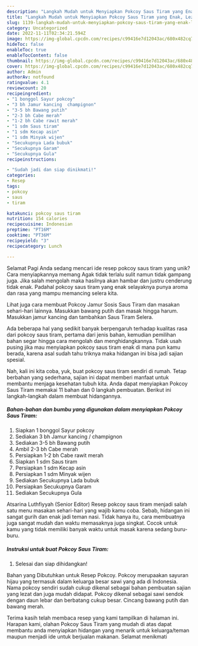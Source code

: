 ```yaml
---
description: "Langkah Mudah untuk Menyiapkan Pokcoy Saus Tiram yang Enak, Lezat"
title: "Langkah Mudah untuk Menyiapkan Pokcoy Saus Tiram yang Enak, Lezat"
slug: 1139-langkah-mudah-untuk-menyiapkan-pokcoy-saus-tiram-yang-enak-lezat
category: Uncategorized
date: 2022-11-11T02:34:21.594Z
image: https://img-global.cpcdn.com/recipes/c99416e7d12043ac/680x482cq70/pokcoy-saus-tiram-foto-resep-utama.jpg
hideToc: false
enableToc: true
enableTocContent: false
thumbnail: https://img-global.cpcdn.com/recipes/c99416e7d12043ac/680x482cq70/pokcoy-saus-tiram-foto-resep-utama.jpg
cover: https://img-global.cpcdn.com/recipes/c99416e7d12043ac/680x482cq70/pokcoy-saus-tiram-foto-resep-utama.jpg
author: Admin
authorAv: notfound
ratingvalue: 4.1
reviewcount: 20
recipeingredient:
- "1 bonggol Sayur pokcoy"
- "3 bh Jamur kancing  champignon"
- "3-5 bh Bawang putih"
- "2-3 bh Cabe merah"
- "1-2 bh Cabe rawit merah"
- "1 sdm Saus tiram"
- "1 sdm Kecap asin"
- "1 sdm Minyak wijen"
- "Secukupnya Lada bubuk"
- "Secukupnya Garam"
- "Secukupnya Gula"
recipeinstructions:

- "Sudah jadi dan siap dinikmati!"
categories:
- Resep
tags:
- pokcoy
- saus
- tiram

katakunci: pokcoy saus tiram 
nutrition: 154 calories
recipecuisine: Indonesian
preptime: "PT16M"
cooktime: "PT36M"
recipeyield: "3"
recipecategory: Lunch

---
```



Selamat Pagi Anda sedang mencari ide resep pokcoy saus tiram yang unik? Cara menyiapkannya memang Agak tidak terlalu sulit namun tidak gampang juga. Jika salah mengolah maka hasilnya akan hambar dan justru cenderung tidak enak. Padahal pokcoy saus tiram yang enak selayaknya punya aroma dan rasa yang mampu memancing selera kita.


Lihat juga cara membuat Pokcoy Jamur Sosis Saus Tiram dan masakan sehari-hari lainnya. Masukkan bawang putih dan masak hingga harum. Masukkan jamur kancing dan tambahkan Saus Tiram Selera.

Ada beberapa hal yang sedikit banyak berpengaruh terhadap kualitas rasa dari pokcoy saus tiram, pertama dari jenis bahan, kemudian pemilihan bahan segar hingga cara mengolah dan menghidangkannya. Tidak usah pusing jika mau menyiapkan pokcoy saus tiram enak di mana pun kamu berada, karena asal sudah tahu triknya maka hidangan ini bisa jadi sajian spesial.


Nah, kali ini kita coba, yuk, buat pokcoy saus tiram sendiri di rumah. Tetap berbahan yang sederhana, sajian ini dapat memberi manfaat untuk membantu menjaga kesehatan tubuh kita. Anda dapat menyiapkan Pokcoy Saus Tiram memakai 11 bahan dan 0 langkah pembuatan. Berikut ini langkah-langkah dalam membuat hidangannya.

<!--inarticleads1-->

##### Bahan-bahan dan bumbu yang digunakan dalam menyiapkan Pokcoy Saus Tiram:

1. Siapkan 1 bonggol Sayur pokcoy
1. Sediakan 3 bh Jamur kancing / champignon
1. Sediakan 3-5 bh Bawang putih
1. Ambil 2-3 bh Cabe merah
1. Persiapkan 1-2 bh Cabe rawit merah
1. Siapkan 1 sdm Saus tiram
1. Persiapkan 1 sdm Kecap asin
1. Persiapkan 1 sdm Minyak wijen
1. Sediakan Secukupnya Lada bubuk
1. Persiapkan Secukupnya Garam
1. Sediakan Secukupnya Gula


Atsarina Luthfiyyah (Senior Editor) Resep pokcoy saus tiram menjadi salah satu menu masakan sehari-hari yang wajib kamu coba. Sebab, hidangan ini sangat gurih dan enak jadi teman nasi. Tidak hanya itu, cara membuatnya juga sangat mudah dan waktu memasaknya juga singkat. Cocok untuk kamu yang tidak memiliki banyak waktu untuk masak karena sedang buru-buru. 

<!--inarticleads2-->

##### Instruksi untuk buat Pokcoy Saus Tiram:


1. Selesai dan siap dihidangkan!

Bahan yang Dibutuhkan untuk Resep Pokcoy. Pokcoy merupaakan sayuran hijau yang termasuk dalam keluarga besar sawi yang ada di Indonesia. Nama pokcoy sendiri sudah cukup dikenal sebagai bahan pembuatan sajian yang lezat dan juga mudah didapat. Pokcoy dikenal sebagai sawi sendok dengan daun lebar dan berbatang cukup besar. Cincang bawang putih dan bawang merah. 

Terima kasih telah membaca resep yang kami tampilkan di halaman ini. Harapan kami, olahan Pokcoy Saus Tiram yang mudah di atas dapat membantu anda menyiapkan hidangan yang menarik untuk keluarga/teman maupun menjadi ide untuk berjualan makanan. Selamat menikmati
